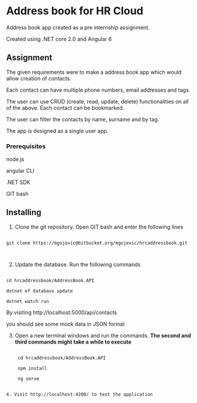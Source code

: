 
# Address book for HR Cloud



Address book app created as a pre internship assignment.

Created using .NET core 2.0 and Angular 6



## Assignment



The given requirements were to make a address book app which would allow creation of contacts.

Each contact can have multiple phone numbers, email addresses and tags.

The user can use CRUD (create, read, update, delete) functionalities on all of the above. Each contact can be bookmarked.



The user can filter the contacts by name, surname and by tag.



The app is designed as a single user app.



### Prerequisites



node.js

angular CLI

.NET SDK

GIT bash





## Installing



1. Clone the git repository. Open GIT bash and enter the following lines



```

git clone https://mgojevic@bitbucket.org/mgojevic/hrcaddressbook.git



```



2. Update the database. Run the following commands





```

cd hrcaddressbook/AddressBook.API

dotnet ef database update

dotnet watch run

```

By visiting http://localhost:5000/api/contacts

you should see some mock data in JSON format



3. Open a new terminal windows and run the commands. **The second  and third commands might take a while to execute**

   ```

    cd hrcaddressbook/AddressBook.API

    npm install

    ng serve

  ```

4. Visit http://localhost:4200/ to test the application

